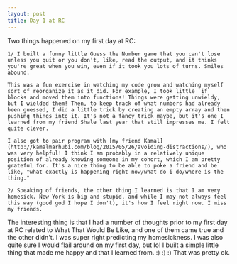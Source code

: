 ```yaml
---
layout: post
title: Day 1 at RC
---
```


Two things happened on my first day at RC:

	1/ I built a funny little Guess the Number game that you can't lose unless you quit or you don't, like, read the output, and it thinks you're great when you win, even if it took you lots of turns. Smiles abound.

	This was a fun exercise in watching my code grow and watching myself sort of reorganize it as it did. For example, I took little `if` blocks and moved them into functions! Things were getting unwieldy, but I wielded them! Then, to keep track of what numbers had already been guessed, I did a little trick by creating an empty array and then pushing things into it. It's not a fancy trick maybe, but it's one I learned from my friend Shale last year that still impresses me. I felt quite clever.

	I also got to pair program with [my friend Kamal](http://kamalmarhubi.com/blog/2015/05/26/avoiding-distractions/), who was very helpful! I think I am probably in a relatively unique position of already knowing someone in my cohort, which I am pretty grateful for. It's a nice thing to be able to poke a friend and be like, "what exactly is happening right now/what do i do/where is the thing."

	2/ Speaking of friends, the other thing I learned is that I am very homesick. New York is big and stupid, and while I may not always feel this way (good god I hope I don't), it's how I feel right now. I miss my friends.

The interesting thing is that I had a number of thoughts prior to my first day at RC related to What That Would Be Like, and one of them came true and the other didn't. I was super right predicting my homesickness. I was also quite sure I would flail around on my first day, but lo! I built a simple little thing that made me happy and that I learned from. :) :) :) That was pretty ok.